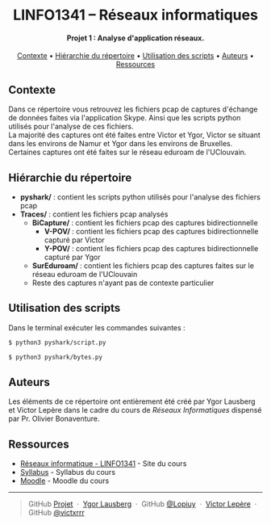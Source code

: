 <h1 align="center">
  <br>
  LINFO1341 – Réseaux informatiques
  <br>
</h1>

<h4 align="center">Projet 1 : Analyse d'application réseaux.</h4>

<p align="center">
  <a href="#contexte">Contexte</a> •
  <a href="#hiérarchie-du-répertoire">Hiérarchie du répertoire</a> •
    <a href="#utilisation-des-scripts">Utilisation des scripts</a> •
  <a href="#auteurs">Auteurs</a> •
  <a href="#ressources">Ressources</a>
</p>

## Contexte

Dans ce répertoire vous retrouvez les fichiers pcap de captures d'échange de données faites via l'application Skype. 
Ainsi que les scripts python utilisés pour l'analyse de ces fichiers.  
La majorité des captures ont été faites entre Victor et Ygor, Victor se situant  dans les environs de Namur et Ygor dans les environs de Bruxelles.
Certaines captures ont été faites sur le réseau eduroam de l'UClouvain.


## Hiérarchie du répertoire

* **pyshark/** : contient les scripts python utilisés pour l'analyse des fichiers pcap
* **Traces/** : contient les fichiers pcap analysés
  * **BiCapture/** : contient les fichiers pcap des captures bidirectionnelle
    * **V-POV/** : contient les fichiers pcap des captures bidirectionnelle capturé par Victor
    * **Y-POV/** : contient les fichiers pcap des captures bidirectionnelle capturé par Ygor
  * **SurEduroam/** : contient les fichiers pcap des captures faites sur le réseau eduroam de l'UClouvain
  * Reste des captures n'ayant pas de contexte particulier

## Utilisation des scripts

Dans le terminal exécuter les commandes suivantes :

```bash
$ python3 pyshark/script.py

$ python3 pyshark/bytes.py
```

## Auteurs

Les éléments de ce répertoire ont entièrement été créé par Ygor Lausberg et Victor Lepère dans le cadre du cours de *Réseaux Informatiques* dispensé par Pr. Olivier Bonaventure.

## Ressources

* [Réseaux informatique - LINFO1341](https://uclouvain.be/cours-2021-linfo1341) - Site du cours
* [Syllabus](https://beta.computer-networking.info/syllabus/default/index.html) - Syllabus du cours
* [Moodle](https://moodle.uclouvain.be/course/view.php?id=1269) - Moodle du cours

---

> GitHub [Projet](https://github.com/Lopiuy/LINFO1341_P1) &nbsp;&middot;&nbsp;
> [Ygor Lausberg](mailto:ygor.lausberg@student.uclouvain.be) &nbsp;&middot;&nbsp;
> GitHub [@Lopiuy](https://github.com/Lopiuy) &nbsp;&middot;&nbsp;
> [Victor Lepère](mailto:victor.lepere@student.uclouvain.be) &nbsp;&middot;&nbsp;
> GitHub [@victxrrr](https://github.com/victxrrr)